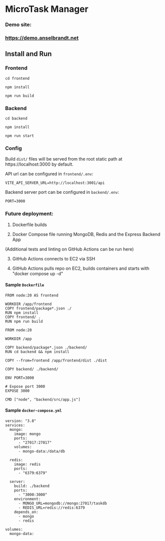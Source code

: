 # MicroTask Manager

### Demo site:

### https://demo.anselbrandt.net

## Install and Run

### Frontend

```
cd frontend

npm install

npm run build
```

### Backend

```
cd backend

npm install

npm run start
```

### Config

Build `dist/` files will be served from the root static path at https://localhost:3000 by default.

API url can be configured in `frontend/.env`:

```
VITE_API_SERVER_URL=http://localhost:3001/api
```

Backend server port can be configured in `backend/.env`:

```
PORT=3000
```

### Future deployment:

1. Dockerfile builds

2. Docker Compose file running MongoDB, Redis and the Express Backend App

(Additional tests and linting on GitHub Actions can be run here)

3. GitHub Actions connects to EC2 via SSH

4. GitHub Actions pulls repo on EC2, builds containers and starts with "docker compose up -d"

#### Sample `Dockerfile`

```
FROM node:20 AS frontend

WORKDIR /app/frontend
COPY frontend/package*.json ./
RUN npm install
COPY frontend/ .
RUN npm run build

FROM node:20

WORKDIR /app

COPY backend/package*.json ./backend/
RUN cd backend && npm install

COPY --from=frontend /app/frontend/dist ./dist

COPY backend/ ./backend/

ENV PORT=3000

# Expose port 3000
EXPOSE 3000

CMD ["node", "backend/src/app.js"]

```

#### Sample `docker-compose.yml`

```
version: "3.8"
services:
  mongo:
    image: mongo
    ports:
      - "27017:27017"
    volumes:
      - mongo-data:/data/db

  redis:
    image: redis
    ports:
      - "6379:6379"

  server:
    build: ./backend
    ports:
      - "3000:3000"
    environment:
      - MONGO_URL=mongodb://mongo:27017/taskdb
      - REDIS_URL=redis://redis:6379
    depends_on:
      - mongo
      - redis

volumes:
  mongo-data:

```
